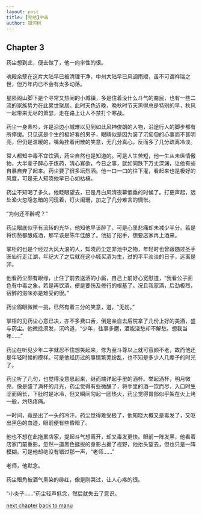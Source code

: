 ```yaml
---
layout: post
title: [完结]中毒
author: 银河树
---
```



## Chapter 3 

药尘想到此，便去做了，他一向率性的很。<br><br>魂殿余孽在这片大陆早已被清理干净，中州大陆早已风调雨顺，虽不可谓祥瑞之世，但万年内已不会有太多动荡。<br><br>星陨阁山脚下是个寻常又热闹的小城镇，多是住着没什么斗气的裔民，也有一些二流的家族势力在此累世聚居。此时天色近晚，晚秋时节天黑得总是特别的早，秋风一起带来无尽的萧瑟，走在路上让人不禁打个寒战。<br><br>药尘一身素杉，许是沿边小城难以见到如此风神俊朗的人物，沿途行人的脚步都有所停缓。只见这是个生的极好看的男子，眼睛似是因为装了沉甸甸的心事而不甚明亮，但仍是温暖的，嘴角挂着闲散的笑意，无几分真心，反而多了几分疏离冷淡。<br><br>常人都知中毒不宜饮酒，药尘自然也是知道的。可是人生苦短，他一生从未纵情傲物，大半辈子醉心于炼药，清心寡欲，今日之事，就如同跌下万丈深渊，让他有些自暴自弃了起来。药尘要了很多坛烈酒。他一口一口的往下灌，看起来也是极好的风度，可是无人知晓他早已心如枯槁。<br><br>药尘不知喝了多久。他眨眼望去，已是月白风清夜幕低垂的时候了。打更声起，远处渔火忽隐忽暗的闪现着，灯火阑珊，加之了几分难言的惆怅。<br><br>“为何还不醉呢？”<br><br>药尘眼底似乎有流转的光华，他知他早该醉了，可是心里悲痛却未减少半分。若是将伤愁都酿成酒，那早该是陈年佳酿了。他招了招手，想要店家再上酒来。<br><br>掌柜的也是个经过大风大浪的人，知晓药尘定非池中之物，年轻时也曾跟随过圣手医仙行走江湖，年纪大了之后就在这小城买酒为生，过的平平淡淡的日子，远离是非。<br><br>他看药尘颇有眼缘，止住了前去送酒的小厮，自己上前好心宽慰道，“我看公子面色有中毒之象，若是再饮酒，便是要伤及修行的根基了。况且我家酒，后劲极烈，宿醉的滋味亦是难受的很。”<br><br>药尘眉眼微微一挑，已然有着三分的笑意，道，“无妨。”<br><br>掌柜的见药尘心意已决，亦不多费口舌，倒是亲自去后院拿了几份上好的美酒，盛与药尘。他微捻须发，沉吟道，“少年，往事多磨，酒能浇愁却不解愁。想我当年……”<br><br>药尘在听见少年二字就忍不住想笑起来，修为至斗尊以上就可容颜不老，故而他还是年轻时候的模样。可是他经历过的事情繁芜纷乱，也不知是多少人几辈子的时光了。<br><br>药尘听了几句，也觉得没意思起来，继而端详起手里的酒杯。举起酒杯，明月微亮，像是盛了满杯的月光，药尘觉得有些微醺了，将手里的酒一饮而尽，入口时生涩而绵长，下肚时是冰冷，但又瞬间勾起一团热火，药尘觉得胃部似乎架在火上烤一般，灼热疼痛。<br><br>一时间，竟是出了一头的冷汗。药尘觉得难受极了，他知晓大概又是毒发了，又呕出黑色的血迹，眼前便有些昏暗了。<br><br>他也不想在此拖累店家，提起斗气想离开，却又毒发更快。眼前一阵发黑，他看着店家门前重影，忽然一道黑色挺拔的身影占据了视野，他抬头望去，但也只是一阵模糊。可是他却绝没有错过那一声，“老师……”<br><br>老师，他默念。<br><br>药尘眼角被酒气熏染的绯红，像是刚哭过，让人心疼的很。<br><br>“小炎子……”药尘轻声低念，然后就失去了意识。

[next chapter](https://allforyanchen.github.io/2020/07/17/post-1-chapter-4.html)
[back to manu](https://allforyanchen.github.io/2020/07/17/post-1.html)
